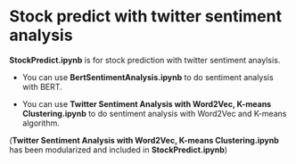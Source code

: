 # Stock predict with twitter sentiment analysis

**StockPredict.ipynb** is for stock prediction with twitter sentiment anaylsis.


* You can use **BertSentimentAnalysis.ipynb** to do sentiment analysis with BERT.

* You can use **Twitter Sentiment Analysis with Word2Vec, K-means Clustering.ipynb** to do sentiment analysis with Word2Vec and K-means algorithm.

 (**Twitter Sentiment Analysis with Word2Vec, K-means Clustering.ipynb** has been modularized and included in **StockPredict.ipynb**)
